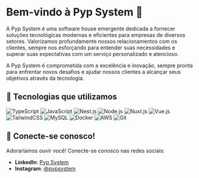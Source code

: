 # Bem-vindo à Pyp System 🖖

A Pyp System é uma software house emergente dedicada a fornecer soluções tecnológicas modernas e eficientes para empresas de diversos setores. Valorizamos profundamente nossos relacionamentos com os clientes, sempre nos esforçando para entender suas necessidades e superar suas expectativas com um serviço personalizado e atencioso.

A Pyp System é comprometida com a excelência e inovação, sempre pronta para enfrentar novos desafios e ajudar nossos clientes a alcançar seus objetivos através da tecnologia.

## 🚀 Tecnologias que utilizamos

![TypeScript](https://img.shields.io/badge/TypeScript-3178C6?logo=typescript&logoColor=fff)
![JavaScript](https://img.shields.io/badge/JavaScript-F7DF1E?logo=javascript&logoColor=000)
![Nest.js](https://img.shields.io/badge/Nest.js-%23E0234E.svg?&logo=NestJS&logoColor=red)
![Node.js](https://img.shields.io/badge/Node.js-6DA55F?&logo=Node.js&logoColor=white)
![Nuxt.js](https://img.shields.io/badge/Nuxt.js-00C58E?style=flat-square&logo=nuxt.js&logoColor=white)
![Vue.js](https://img.shields.io/badge/Vue.js-4FC08D?logo=vuedotjs&logoColor=fff)
![TailwindCSS](https://img.shields.io/badge/Tailwind%20CSS-%2338B2AC.svg?logo=tailwind-css&logoColor=white)
![MySQL](https://img.shields.io/badge/MySQL-4479A1?logo=mysql&logoColor=fff)
![Docker](https://img.shields.io/badge/Docker-2496ED?logo=docker&logoColor=fff)
![AWS](https://img.shields.io/badge/AWS-%23FF9900.svg?logo=amazon-web-services&logoColor=white)
![Git](https://img.shields.io/badge/Git-F05032?logo=git&logoColor=fff)

## 💬 Conecte-se conosco!

Adoraríamos ouvir você! Conecte-se conosco nas redes sociais:

- **LinkedIn**: [Pyp System](https://linkedin.com/company/pyp-system)
- **Instagram**: [@pypsystem](https://instagram.com/pypsystem)

